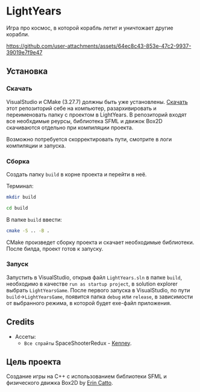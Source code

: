 # LightYears

Игра про космос, в которой корабль летит и уничтожает другие корабли. 

https://github.com/user-attachments/assets/64ec8c43-853e-47c2-9937-39019e7f9e47

## Установка

### Скачать

VisualStudio и CMake (3.27.7) должны быть уже установлены.
[Скачать](https://github.com/Araime/LightYears/archive/refs/heads/master.zip) этот 
репозиторий себе на компьютер, разархивировать и переименовать папку с проектом в LightYears.
В репозиторий входят все необхдимые реурсы, библиотека SFML и движок Box2D скачиваются отдельно 
при компиляции проекта.

Возможно потребуется скорректировать пути, смотрите в логи компиляции и запуска.

### Сборка

Создать папку `build` в корне проекта и перейти в неё.

Терминал:
```sh
mkdir build
```
```sh
cd build
```

В папке `build` ввести:
```sh
cmake -S .. -B .
```
CMake произведет сборку проекта и скачает необходимые библиотеки.
После билда, проект готов к запуску.

### Запуск

Запустить в VisualStudio, открыв файл `LightYears.sln`
в папке `build`, необходимо в качестве `run as startup project`, в solution explorer выбрать
`LightYearsGame`. После первого запуска в VisualStudio, по пути `build`->`LightYearsGame`,
появится папка `debug` или `release`, в зависимости от выбранного режима, в которой будет
exe-файл приложения.

## Credits
- Ассеты:  
	- `Все спрайты` SpaceShooterRedux - [Kenney](https://kenney.nl/assets/space-shooter-redux).

## Цель проекта

Создание игры на C++ с использованием библиотеки SFML и физического движка Box2D by 
[Erin Catto](https://github.com/erincatto/box2d).
